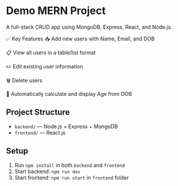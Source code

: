 # Demo MERN Project

A full-stack CRUD app using MongoDB, Express, React, and Node.js.

✅ Key Features
📥 Add new users with Name, Email, and DOB

📋 View all users in a table/list format

✏️ Edit existing user information

🗑️ Delete users

📅 Automatically calculate and display Age from DOB

## Project Structure
- `backend/` — Node.js + Express + MongoDB
- `frontend/` — React.js

## Setup
1. Run `npm install` in both `backend` and `frontend`
2. Start backend: `npm run dev`
3. Start frontend: `npm run start` in `frontend` folder
